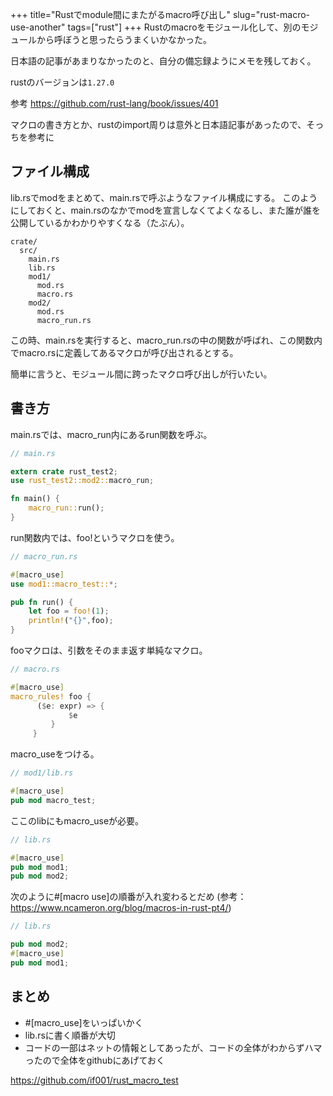 +++
title="Rustでmodule間にまたがるmacro呼び出し"
slug="rust-macro-use-another"
tags=["rust"]
+++
Rustのmacroをモジュール化して、別のモジュールから呼ぼうと思ったらうまくいかなかった。

日本語の記事があまりなかったのと、自分の備忘録ようにメモを残しておく。

rustのバージョンは`1.27.0`

参考
https://github.com/rust-lang/book/issues/401

マクロの書き方とか、rustのimport周りは意外と日本語記事があったので、そっちを参考に

## ファイル構成
lib.rsでmodをまとめて、main.rsで呼ぶようなファイル構成にする。
このようにしておくと、main.rsのなかでmodを宣言しなくてよくなるし、また誰が誰を公開しているかわかりやすくなる（たぶん）。

```
crate/
  src/
    main.rs
    lib.rs
    mod1/
      mod.rs
      macro.rs
    mod2/
      mod.rs
      macro_run.rs
```


この時、main.rsを実行すると、macro_run.rsの中の関数が呼ばれ、この関数内でmacro.rsに定義してあるマクロが呼び出されるとする。

簡単に言うと、モジュール間に跨ったマクロ呼び出しが行いたい。

## 書き方
main.rsでは、macro_run内にあるrun関数を呼ぶ。

```rust
// main.rs

extern crate rust_test2;
use rust_test2::mod2::macro_run;

fn main() {
    macro_run::run();
}
```


run関数内では、foo!というマクロを使う。

```rust
// macro_run.rs

#[macro_use]
use mod1::macro_test::*;

pub fn run() {
    let foo = foo!(1);
    println!("{}",foo);
}
```

fooマクロは、引数をそのまま返す単純なマクロ。

```rust
// macro.rs

#[macro_use]
macro_rules! foo {
      ($e: expr) => {
             $e
         }
     }
```

macro_useをつける。

```rust
// mod1/lib.rs

#[macro_use]
pub mod macro_test;
```

ここのlibにもmacro_useが必要。

```rust
// lib.rs

#[macro_use]
pub mod mod1;
pub mod mod2;
```

次のように#[macro use]の順番が入れ変わるとだめ
(参考：https://www.ncameron.org/blog/macros-in-rust-pt4/)

```rust
// lib.rs

pub mod mod2;
#[macro_use]
pub mod mod1;
```

## まとめ

- #[macro_use]をいっぱいかく
- lib.rsに書く順番が大切
- コードの一部はネットの情報としてあったが、コードの全体がわからずハマったので全体をgithubにあげておく

https://github.com/if001/rust_macro_test

